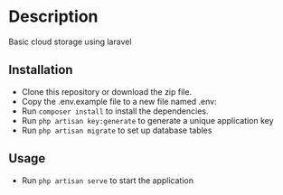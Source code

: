 # Description

Basic cloud storage using laravel


## Installation

- Clone this repository or download the zip file.
- Copy the .env.example file to a new file named .env:
- Run `composer install` to install the dependencies.
- Run `php artisan key:generate` to generate a unique application key
- Run `php artisan migrate` to set up database tables

## Usage

- Run `php artisan serve` to start the application
